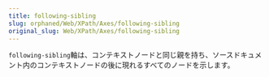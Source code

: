 ```yaml
---
title: following-sibling
slug: orphaned/Web/XPath/Axes/following-sibling
original_slug: Web/XPath/Axes/following-sibling
---
```


`following-sibling`軸は、コンテキストノードと同じ親を持ち、ソースドキュメント内のコンテキストノードの後に現れるすべてのノードを示します。
